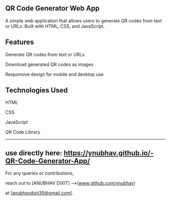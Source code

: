 QR Code Generator Web App
-------------------------------------------------------------------------------------------------------------------------

A simple web application that allows users to generate QR codes from text or URLs. Built with HTML, CSS, and JavaScript.

Features
--------
Generate QR codes from text or URLs

Download generated QR codes as images

Responsive design for mobile and desktop use

Technologies Used
-----------------
HTML

CSS

JavaScript

QR Code Library

--------------------------------------------------------------------
use directly here: https://ynubhav.github.io/-QR-Code-Generator-App/
-----------------

For any queries or contributions,

reach out to [ANUBHAV DIXIT] -->(www.github.com/ynubhav)

at [anubhavdixit35@gmail.com].
